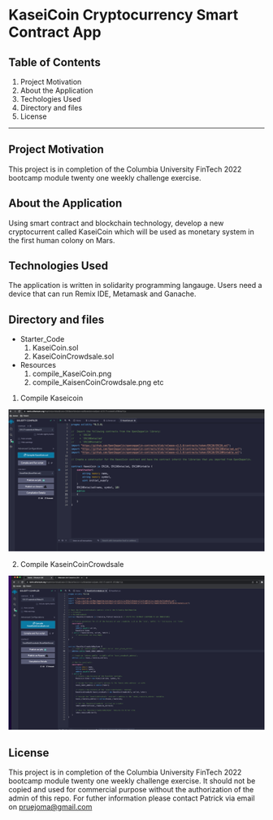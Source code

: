 # KaseiCoin Cryptocurrency Smart Contract App

## Table of Contents

 1. Project Motivation
 2. About the Application
 3. Techologies Used
 4. Directory and files
 5. License
 

----------------------------

##  Project Motivation

This project is in completion of the Columbia University FinTech 2022 bootcamp module twenty one weekly challenge exercise.


## About the Application

Using smart contract and blockchain technology, develop a new cryptocurrent called KaseiCoin which will be used as monetary system in the first human colony on Mars.


## Technologies Used

The application is written in solidarity programming langauge. Users need a device that can run Remix IDE, Metamask and  Ganache. 

## Directory and files
 - Starter_Code
   1. KaseiCoin.sol
   2. KaseiCoinCrowdsale.sol
 - Resources
   1. compile_KaseiCoin.png
   2. compile_KaisenCoinCrowdsale.png
    etc

  1. Compile Kaseicoin


![alt text](Starter_Code/Resources/compile_KaseiCoin.png)

  2. Compile KaseinCoinCrowdsale

![alt text](Starter_Code/Resources/compile_KaisenCoinCrowdsale.png)



## License
This project is in completion of the Columbia University FinTech 2022 bootcamp module twenty one weekly challenge exercise. It should not be copied and used for commercial purpose without the authorization of the admin of this repo. For futher information please contact Patrick via email on pruejoma@gmail.com